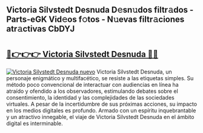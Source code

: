 ## Victoria Silvstedt Desnuda D𝚎sn𝚞dos filtr𝚊dos - Parts-eGK Vid𝚎os f𝚘tos - N𝚞evas filtr𝚊ciones atr𝚊ctivas CbDYJ

# <h2><a href="http://mbczk9.tromn.icu/?c=Victoria+Silvstedt+Desnuda">🔗👉👉👉 Victoria Silvstedt Desnuda 🔗🔗</a></h2>

[![Victoria Silvstedt Desnuda nuevo](https://i.imgur.com/pEAQMta.gif)](http://mbczk9.tromn.icu/?c=Victoria+Silvstedt+Desnuda)
Victoria Silvstedt Desnuda, un personaje enigmático y multifacético, se resiste a las etiquetas simples. Su método poco convencional de interactuar con audiencias en línea ha atraído y ofendido a los observadores, estimulando debates sobre el consentimiento, la identidad y las complejidades de las sociedades virtuales. A pesar de la incertidumbre de sus próximas acciones, su impacto en los medios digitales es profundo. Armado con un espíritu inquebrantable y un atractivo innegable, el viaje de Victoria Silvstedt Desnuda en el ámbito digital es interminable.
